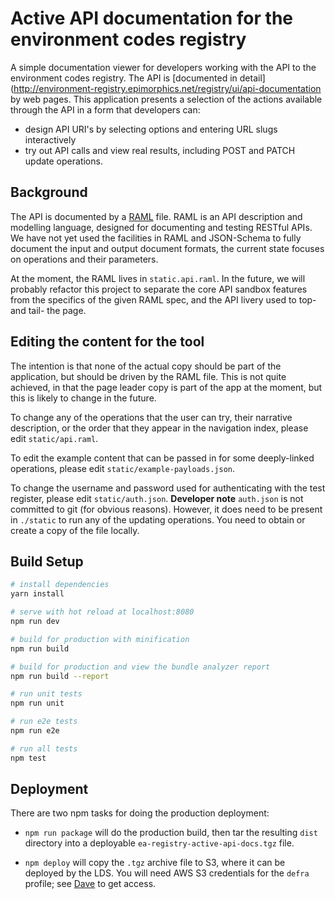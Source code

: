 # Active API documentation for the environment codes registry

A simple documentation viewer for developers working with the API
to the environment codes registry. The API is
[documented in detail](http://environment-registry.epimorphics.net/registry/ui/api-documentation
by web pages. This application presents a selection of the actions available
through the API in a form that developers can:

- design API URI's by selecting options and entering URL slugs interactively
- try out API calls and view real results, including POST and PATCH update operations.

## Background

The API is documented by a [RAML](https://raml.org/) file. RAML is an API
description and modelling language, designed for documenting and testing RESTful
APIs.  We have not yet used the facilities in RAML and JSON-Schema to fully
document the input and output document formats, the current state focuses on
operations and their parameters.

At the moment, the RAML lives in `static.api.raml`. In the future, we will
probably refactor this project to separate the core API sandbox features from
the specifics of the given RAML spec, and the API livery used to top- and tail-
the page.

## Editing the content for the tool

The intention is that none of the actual copy should be part of the application,
but should be driven by the RAML file. This is not quite achieved, in that
the page leader copy is part of the app at the moment, but this is likely to
change in the future.

To change any of the operations that the user can try, their narrative
description, or the order that they appear in the navigation index, please
edit `static/api.raml`.

To edit the example content that can be passed in for some deeply-linked
operations, please edit `static/example-payloads.json`.

To change the username and password used for authenticating with the test
register, please edit `static/auth.json`. <strong>Developer note</strong>
`auth.json` is not committed to git (for obvious reasons). However, it does need
to be present in `./static` to run any of the updating operations. You need
to obtain or create a copy of the file locally.

## Build Setup

``` bash
# install dependencies
yarn install

# serve with hot reload at localhost:8080
npm run dev

# build for production with minification
npm run build

# build for production and view the bundle analyzer report
npm run build --report

# run unit tests
npm run unit

# run e2e tests
npm run e2e

# run all tests
npm test
```

## Deployment

There are two npm tasks for doing the production deployment:

- `npm run package` will do the production build, then tar the resulting
`dist` directory into a deployable `ea-registry-active-api-docs.tgz` file.

- `npm deploy` will copy the `.tgz` archive file to S3, where it can be deployed
by the LDS. You will need AWS S3 credentials for the `defra` profile; see
<a href="mailto:dave.reynolds@epimorphics.com">Dave</a> to get access.
